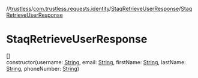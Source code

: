 //[trustless](../../../index.md)/[com.trustless.requests.identity](../index.md)/[StaqRetrieveUserResponse](index.md)/[StaqRetrieveUserResponse](-staq-retrieve-user-response.md)

# StaqRetrieveUserResponse

[]\
constructor(username: [String](https://kotlinlang.org/api/latest/jvm/stdlib/kotlin/-string/index.html), email: [String](https://kotlinlang.org/api/latest/jvm/stdlib/kotlin/-string/index.html), firstName: [String](https://kotlinlang.org/api/latest/jvm/stdlib/kotlin/-string/index.html), lastName: [String](https://kotlinlang.org/api/latest/jvm/stdlib/kotlin/-string/index.html), phoneNumber: [String](https://kotlinlang.org/api/latest/jvm/stdlib/kotlin/-string/index.html))
